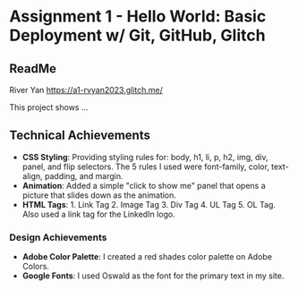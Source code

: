 Assignment 1 - Hello World: Basic Deployment w/ Git, GitHub, Glitch
===

ReadMe
---

River Yan
https://a1-rvyan2023.glitch.me/

This project shows ...

## Technical Achievements
- **CSS Styling**: Providing styling rules for: body, h1, li, p, h2, img, div, panel, and flip selectors. The 5 rules I used were font-family, color, text-align, padding, and margin. 
- **Animation**: Added a simple "click to show me" panel that opens a picture that slides down as the animation.
- **HTML Tags**: 1. Link Tag 2. Image Tag 3. Div Tag 4. UL Tag 5. OL Tag. Also used a link tag for the LinkedIn logo. 

### Design Achievements
- **Adobe Color Palette**: I created a red shades color palette on Adobe Colors.
- **Google Fonts**: I used Oswald as the font for the primary text in my site.
